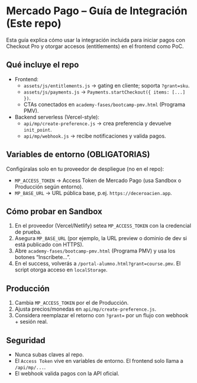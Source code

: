 # Mercado Pago – Guía de Integración (Este repo)

Esta guía explica cómo usar la integración incluida para iniciar pagos con Checkout Pro y otorgar accesos (entitlements) en el frontend como PoC.

## Qué incluye el repo

- Frontend:
  - `assets/js/entitlements.js` → gating en cliente; soporta `?grant=sku`.
  - `assets/js/payments.js` → `Payments.startCheckout({ items: [...] })`.
  - CTAs conectados en `academy-fases/bootcamp-pmv.html` (Programa PMV).
- Backend serverless (Vercel-style):
  - `api/mp/create-preference.js` → crea preferencia y devuelve `init_point`.
  - `api/mp/webhook.js` → recibe notificaciones y valida pagos.

## Variables de entorno (OBLIGATORIAS)

Configúralas solo en tu proveedor de despliegue (no en el repo):

- `MP_ACCESS_TOKEN` → Access Token de Mercado Pago (usa Sandbox o Producción según entorno).
- `MP_BASE_URL` → URL pública base, p.ej. `https://deceroacien.app`.

## Cómo probar en Sandbox

1. En el proveedor (Vercel/Netlify) setea `MP_ACCESS_TOKEN` con la credencial de prueba.
2. Asegura `MP_BASE_URL` (por ejemplo, la URL preview o dominio de dev si está publicado con HTTPS).
3. Abre `academy-fases/bootcamp-pmv.html` (Programa PMV) y usa los botones “Inscríbete…”.
4. En el success, volverás a `/portal-alumno.html?grant=course.pmv`. El script otorga acceso en `localStorage`.

## Producción

1. Cambia `MP_ACCESS_TOKEN` por el de Producción.
2. Ajusta precios/monedas en `api/mp/create-preference.js`.
3. Considera reemplazar el retorno con `?grant=` por un flujo con webhook + sesión real.

## Seguridad

- Nunca subas claves al repo.
- El `Access Token` vive en variables de entorno. El frontend solo llama a `/api/mp/...`.
- El webhook valida pagos con la API oficial.
